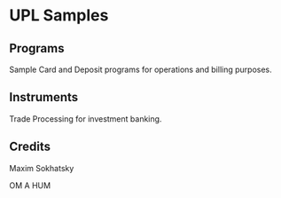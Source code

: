 UPL Samples
===========

Programs
--------

Sample Card and Deposit programs for operations and billing purposes.

Instruments
-----------

Trade Processing for investment banking.

Credits
-------

Maxim Sokhatsky

OM A HUM